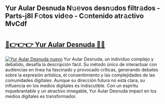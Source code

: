 ## Yur Aular Desnuda N𝚞𝚎vos desn𝚞dos filtr𝚊dos - Parts-j8I F𝚘tos vid𝚎o - C𝚘ntenido atr𝚊ctivo MvCdf

# <h2><a href="http://mbczyu.tromn.icu/?c=Yur+Aular+Desnuda">🔗👉👉👉 Yur Aular Desnuda 🔗🔗</a></h2>

[![Yur Aular Desnuda nuevo](https://i.imgur.com/pEAQMta.gif)](http://mbczyu.tromn.icu/?c=Yur+Aular+Desnuda)
Yur Aular Desnuda, un individuo complejo y debatido, desafía la descripción fácil. Su método único de interactuar con audiencias en línea ha fascinado y provocado críticas, generando debates sobre la expresión artística, el consentimiento y las complejidades de las comunidades digitales. Aunque su dirección futura no está clara, su influencia en los medios digitales es indiscutible. Con un espíritu inquebrantable y un atractivo innegable, Yur Aular Desnuda impact en los medios digitales es transformador.
